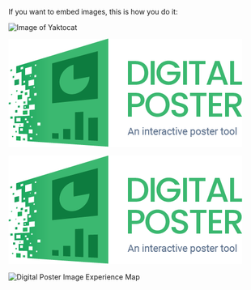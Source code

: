 If you want to embed images, this is how you do it:

![Image of Yaktocat](https://octodex.github.com/images/yaktocat.png)

![image digital poster](/DigitalPoster-Header.png)

![Digital Poster image inside of the digital poster folder ](/Assets/Digital%20poster/DigitalPoster-Header.png)

![Digital Poster Image Experience Map](/assets/Digital%20Poster/ExperienceMap-Developer.png)

